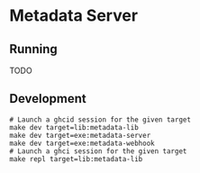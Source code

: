 # Metadata Server

## Running

TODO

## Development

```
# Launch a ghcid session for the given target
make dev target=lib:metadata-lib
make dev target=exe:metadata-server
make dev target=exe:metadata-webhook
# Launch a ghci session for the given target
make repl target=lib:metadata-lib
```
